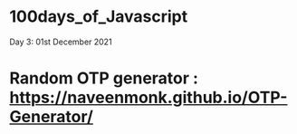 # 100days_of_Javascript
Day 3: 01st December 2021
# Random OTP generator : https://naveenmonk.github.io/OTP-Generator/
